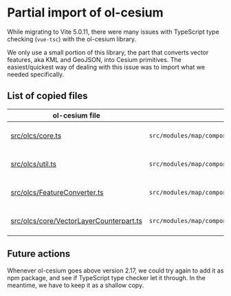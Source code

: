 # Partial import of ol-cesium

While migrating to Vite 5.0.11, there were many issues with TypeScript type checking (`vue-tsc`) with the ol-cesium library.

We only use a small portion of this library, the part that converts vector features, aka KML and GeoJSON, into Cesium primitives.
The easiest/quickest way of dealing with this issue was to import what we needed specifically.

## List of copied files

| ol-cesium file                                                                                                                         | web-mapviewer file                                                       | comment                                     |
|----------------------------------------------------------------------------------------------------------------------------------------|--------------------------------------------------------------------------|---------------------------------------------|
| [src/olcs/core.ts](https://github.com/openlayers/ol-cesium/blob/master/src/olcs/core.ts)                                               | `src/modules/map/components/cesium/utils/olcs/core.ts`                   | Removed all unused/unnecessary functions    |
| [src/olcs/util.ts](https://github.com/openlayers/ol-cesium/blob/master/src/olcs/util.ts)                                               | `src/modules/map/components/cesium/utils/olcs/util.ts`                   | Removed all unused/unnecessary functions    |
| [src/olcs/FeatureConverter.ts](https://github.com/openlayers/ol-cesium/blob/master/src/olcs/FeatureConverter.ts)                       | `src/modules/map/components/cesium/utils/olcs/FeatureConverter.ts`       | Fixed returned types and rearranged imports |
| [src/olcs/core/VectorLayerCounterpart.ts](https://github.com/openlayers/ol-cesium/blob/master/src/olcs/core/VectorLayerCounterpart.ts) | `src/modules/map/components/cesium/utils/olcs/VectorLayerCounterpart.ts` | Fixed returned types and rearranged imports |

## Future actions

Whenever ol-cesium goes above version 2.17, we could try again to add it as npm package, and see if TypeScript type checker let it through. In the meantime, we have to keep it as a shallow copy.
